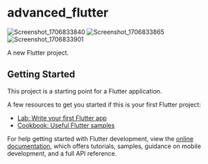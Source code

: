 # advanced_flutter
![Screenshot_1706833840](https://github.com/Mariam-Emad127/advanced_flutter/assets/93050116/03a83d11-f1a4-4db1-877f-077e10fe1df9)
![Screenshot_1706833865](https://github.com/Mariam-Emad127/advanced_flutter/assets/93050116/42ea319a-9827-4cf1-9f52-7dc68ce890bf)
![Screenshot_1706833901](https://github.com/Mariam-Emad127/advanced_flutter/assets/93050116/61da8cac-4638-462d-856b-24a586382c55)

 
A new Flutter project.

## Getting Started

This project is a starting point for a Flutter application.

A few resources to get you started if this is your first Flutter project:

- [Lab: Write your first Flutter app](https://docs.flutter.dev/get-started/codelab)
- [Cookbook: Useful Flutter samples](https://docs.flutter.dev/cookbook)

For help getting started with Flutter development, view the
[online documentation](https://docs.flutter.dev/), which offers tutorials,
samples, guidance on mobile development, and a full API reference.
